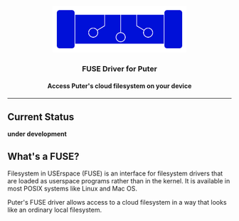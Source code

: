 <h3 align="center"><img width="300" alt="HiTIDE logo" src="./doc/logo.png"></h3>
<h3 align="center">FUSE Driver for Puter</h3>
<h4 align="center">Access Puter's cloud filesystem on your device</h4>
<hr>

## Current Status

**under development**

## What's a FUSE?

Filesystem in USErspace (FUSE) is an interface for filesystem
drivers that are loaded as userspace programs rather than in
the kernel. It is available in most POSIX systems like Linux
and Mac OS.

Puter's FUSE driver allows access to a cloud filesystem in a
way that looks like an ordinary local filesystem.
